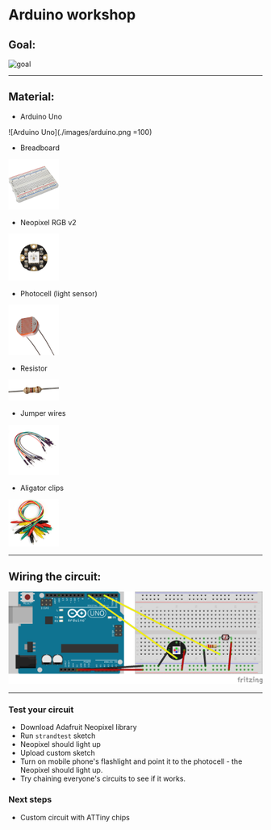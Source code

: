 # Arduino workshop

## Goal:

![goal](https://s-media-cache-ak0.pinimg.com/originals/65/5b/40/655b402f7ff54d14a4ada329d6c994fd.gif)

---

## Material:

* Arduino Uno

![Arduino Uno](./images/arduino.png =100)

* Breadboard

<img src="./images/breadboard.png" style="width: 100px">

* Neopixel RGB v2

<img src="./images/flora.jpg" style="width: 100px">

* Photocell (light sensor)

<img src="./images/photocell.png" style="width: 100px">

* Resistor

<img src="./images/resistor.png" style="width: 100px">

* Jumper wires

<img src="./images/jumper-wires.png" style="width: 100px">

* Aligator clips

<img src="./images/clips.png" style="width: 100px">

---

## Wiring the circuit:

![schematics](workshop_schem.png)

---


### Test your circuit

* Download Adafruit Neopixel library
* Run `strandtest` sketch
* Neopixel should light up
* Upload custom sketch
* Turn on mobile phone's flashlight and point it to the photocell - the Neopixel should light up.
* Try chaining everyone's circuits to see if it works.

### Next steps

* Custom circuit with ATTiny chips


